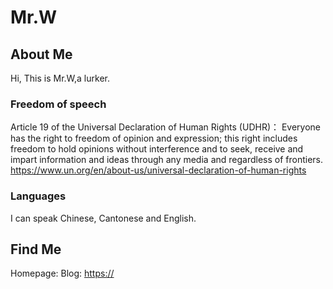 # Mr.W

## About Me

Hi, This is Mr.W,a lurker.

### Freedom of speech

Article 19 of the Universal Declaration of Human Rights (UDHR)： Everyone has the right to freedom of opinion and expression; this right includes freedom to hold opinions without interference and to seek, receive and impart information and ideas through any media and regardless of frontiers.  
<https://www.un.org/en/about-us/universal-declaration-of-human-rights>

### Languages

I can speak Chinese, Cantonese and English.

## Find Me
Homepage: 
Blog: <https://>  

